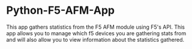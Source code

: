 # Python-F5-AFM-App
This app gathers statistics from the F5 AFM module using F5's API.  This app allows you to manage which f5 devices you are gathering stats from and will also allow you to view information about the statistics gathered.
